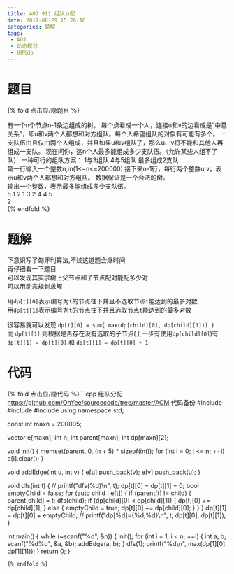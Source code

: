 ```yaml
---
title: AOJ 911.组队分配
date: 2017-08-29 15:26:16
categories: 题解
tags:
 - AOJ
 - 动态规划
 - 树形dp
---
```


# 题目

{% fold 点击显/隐题目 %}
<div class="oj"><div class="part" title="Description">
有一个n个节点n-1条边组成的树。
每个点看成一个人，连接u和v的边看成是“中意关系”，即u和v两个人都想和对方组队。每个人希望组队的对象有可能有多个。
一支队伍由且仅由两个人组成，并且如果u和v组队了，那么u、v将不能和其他人再组成一支队。
现在问你，这n个人最多能组成多少支队伍。（允许某些人组不了队）
一种可行的组队方案：
1与3组队
4与5组队
最多组成2支队

</div><div class="part" title="Input">
第一行输入一个整数n,m(1&lt;=n&lt;=200000)
接下来n-1行，每行两个整数u,v，表示u和v两个人都想和对方组队。
数据保证是一个合法的树。

</div><div class="part" title="Output">
输出一个整数，表示最多能组成多少支队伍。

</div><div class="samp"><div class="clear"></div><div class="input part" title="Sample Input">
5
1 2
1 3
2 4
4 5

</div><div class="output part" title="Sample Output">
2

</div><div class="clear"></div></div></div>
{% endfold %}

<!--more-->
# 题解

下意识写了匈牙利算法,不过这道题会爆时间  
再仔细看一下题目  
可以发现其实求树上父节点和子节点配对能配多少对  
可以用动态规划求解  

用`dp[t][0]`表示编号为`t`的节点往下并且不选取节点`t`能达到的最多对数   
用`dp[t][1]`表示编号为`t`的节点往下并且选取节点`t`能达到的最多对数   

很容易就可以发现 `dp[t][0] = sum{ max(dp[child][0], dp[child][1])) }`  
而 `dp[t][1]` 则根据是否存在没有选取的子节点(上一步有使用`dp[child][0]`)有`dp[t][1] = dp[t][0]` 和 `dp[t][1] = dp[t][0] + 1`  



# 代码
{% fold 点击显/隐代码 %}```cpp 组队分配 https://github.com/OhYee/sourcecode/tree/master/ACM 代码备份
#include <cstdio>
#include <cstring>
#include <vector>
using namespace std;

const int maxn = 200005;

vector<int> e[maxn];
int n;
int parent[maxn];
int dp[maxn][2];

void init() {
    memset(parent, 0, (n + 5) * sizeof(int));
    for (int i = 0; i <= n; ++i)
        e[i].clear();
}

void addEdge(int u, int v) {
    e[u].push_back(v);
    e[v].push_back(u);
}

void dfs(int t) {
    // printf("dfs(%d)\n", t);
    dp[t][0] = dp[t][1] = 0;
    bool emptyChild = false;
    for (auto child : e[t]) {
        if (parent[t] != child) {
            parent[child] = t;
            dfs(child);
            if (dp[child][0] < dp[child][1]) {
                dp[t][0] += dp[child][1];
            } else {
                emptyChild = true;
                dp[t][0] += dp[child][0];
            }
        }
    }
    dp[t][1] = dp[t][0] + emptyChild;
    // printf("dp[%d]={%d,%d}\n", t, dp[t][0], dp[t][1]);
}

int main() {
    while (~scanf("%d", &n)) {
        init();
        for (int i = 1; i < n; ++i) {
            int a, b;
            scanf("%d%d", &a, &b);
            addEdge(a, b);
        }
        dfs(1);
        printf("%d\n", max(dp[1][0], dp[1][1]));
    }
    return 0;
}
```
{% endfold %}